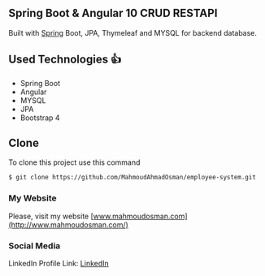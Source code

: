 ## Spring Boot & Angular 10   CRUD RESTAPI

 Built  with [Spring](https://spring.io/projects/spring-boot) Boot, JPA, Thymeleaf and MYSQL for backend database.
## Used Technologies :+1: 
 * Spring Boot
 * Angular
 * MYSQL
 * JPA
 * Bootstrap 4

## Clone

To clone this project use this command

```bash
$ git clone https://github.com/MahmoudAhmadOsman/employee-system.git
```

### My Website

Please, visit my website
[www.mahmoudosman.com](http://www.mahmoudosman.com/)


### Social Media

LinkedIn Profile Link: [LinkedIn](https://www.linkedin.com/in/mahmoudaoman/) 
